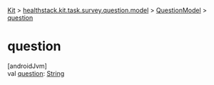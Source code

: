 
[Kit](../../../kit.html) > [healthstack.kit.task.survey.question.model](../index.html) > [QuestionModel](index.html) > [question](question.html)



# question



[androidJvm]\
val [question](question.html): [String](https://kotlinlang.org/api/latest/jvm/stdlib/kotlin/-string/index.html)




